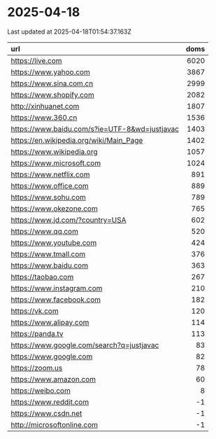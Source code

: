 # 2025-04-18

<!-- BEGIN -->
Last updated at 2025-04-18T01:54:37.163Z

url | doms
:- | -:
https://live.com | 6020
https://www.yahoo.com | 3867
https://www.sina.com.cn | 2999
https://www.shopify.com | 2082
http://xinhuanet.com | 1807
https://www.360.cn | 1536
https://www.baidu.com/s?ie=UTF-8&wd=justjavac | 1403
https://en.wikipedia.org/wiki/Main_Page | 1402
https://www.wikipedia.org | 1057
https://www.microsoft.com | 1024
https://www.netflix.com | 891
https://www.office.com | 889
https://www.sohu.com | 789
https://www.okezone.com | 765
https://www.jd.com/?country=USA | 602
https://www.qq.com | 520
https://www.youtube.com | 424
https://www.tmall.com | 376
https://www.baidu.com | 363
https://taobao.com | 267
https://www.instagram.com | 210
https://www.facebook.com | 182
https://vk.com | 120
https://www.alipay.com | 114
https://panda.tv | 113
https://www.google.com/search?q=justjavac | 83
https://www.google.com | 82
https://zoom.us | 78
https://www.amazon.com | 60
https://weibo.com | 8
https://www.reddit.com | -1
https://www.csdn.net | -1
http://microsoftonline.com | -1
<!-- END -->
